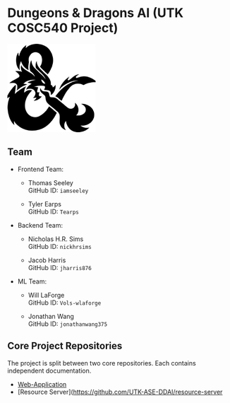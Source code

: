 # Dungeons & Dragons AI (UTK COSC540 Project)

![logo](logo.png)

## Team

- Frontend Team:

  - Thomas Seeley  
    GitHub ID: `iamseeley`

  - Tyler Earps  
    GitHub ID: `Tearps`

- Backend Team:

  - Nicholas H.R. Sims  
    GitHub ID: `nickhrsims`

  - Jacob Harris  
    GitHub ID: `jharris876`

- ML Team:

  - Will LaForge  
    GitHub ID: `Vols-wlaforge`

  - Jonathan Wang  
    GitHub ID: `jonathanwang375`

## Core Project Repositories

The project is split between two core repositories.
Each contains independent documentation.

- [Web-Application](https://github.com/UTK-ASE-DDAI/frontend)
- [Resource Server](https://github.com/UTK-ASE-DDAI/resource-server
